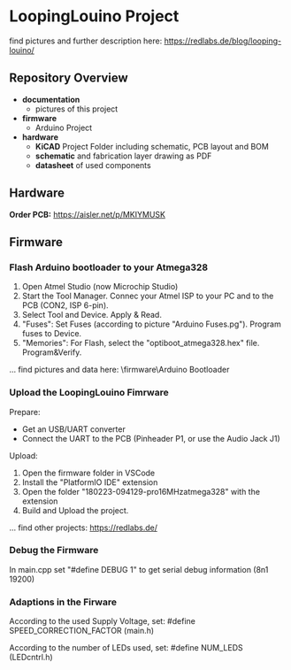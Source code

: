 # LoopingLouino Project

find pictures and further description here: https://redlabs.de/blog/looping-louino/

## Repository Overview
- **documentation**
  - pictures of this project
- **firmware**
  - Arduino Project
- **hardware**
  - **KiCAD** Project Folder including schematic, PCB layout and BOM
  - **schematic** and fabrication layer drawing as PDF
  - **datasheet** of used components
  
## Hardware
**Order PCB:** https://aisler.net/p/MKIYMUSK


## Firmware

### Flash Arduino bootloader to your Atmega328

1. Open Atmel Studio (now Microchip Studio)
2. Start the Tool Manager. Connec your Atmel ISP to your PC and to the PCB (CON2, ISP 6-pin).
3. Select Tool and Device. Apply & Read.
4. "Fuses": Set Fuses (according to picture "Arduino Fuses.pg"). Program fuses to Device.
5. "Memories": For Flash, select the "optiboot_atmega328.hex" file. Program&Verify.

... find pictures and data here: \firmware\Arduino Bootloader


### Upload the LoopingLouino Fimrware 

Prepare:
- Get an USB/UART converter
- Connect the UART to the PCB (Pinheader P1, or use the Audio Jack J1)

Upload:
1. Open the firmware folder in VSCode
2. Install the "PlatformIO IDE" extension
3. Open the folder "180223-094129-pro16MHzatmega328" with the extension
4. Build and Upload the project.

... find other projects: https://redlabs.de/

### Debug the Firmware

In main.cpp set "#define DEBUG 1" to get serial debug information (8n1 19200)

### Adaptions in the Firware

According to the used Supply Voltage, set: #define SPEED_CORRECTION_FACTOR (main.h)

According to the number of LEDs used, set: #define NUM_LEDS (LEDcntrl.h)